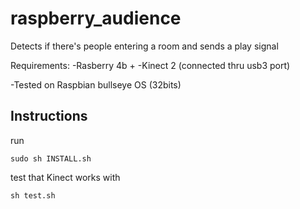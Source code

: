 # raspberry_audience
Detects if there's people entering a room and sends a play signal

Requirements:
-Rasberry 4b +
-Kinect 2 (connected thru usb3 port)

-Tested on Raspbian bullseye OS (32bits)

## Instructions
run 
```
sudo sh INSTALL.sh
```

test that Kinect works with
```
sh test.sh
```